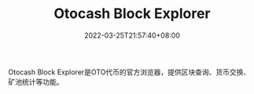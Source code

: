 ﻿---
weight: 
title: "Otocash Block Explorer"
description: "Otocash Block Explorer是OTO代币的官方浏览器，提供区块查询、货币交换、矿池统计等功能"
date: 2022-03-25T21:57:40+08:00
lastmod: 2022-03-25T16:45:40+08:00
draft: false
authors: ["Metabd"]
featuredImage: "otocash-block-explorer.png"
link: ""
tags: ["区块链浏览器","Otocash Block Explorer"]
categories: ["navigation"]
navigation: ["区块链浏览器"]
lightgallery: true
toc: true
pinned: false
recommend: false
recommend1: false
---
Otocash Block Explorer是OTO代币的官方浏览器，提供区块查询、货币交换、矿池统计等功能。
